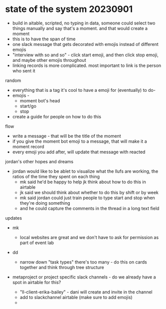 # state of the system 20230901
* build in aitable, scripted, no typing in data, someone could select two things manually and say that's a moment. and that would create a moment
* this is to have the span of time
* one slack message that gets decorated with emojis instead of different emojis
* "interview with so and so" - click start emoji, and then click stop emoji, and maybe other emojis throughout
* linking records is more complicated. most important to link is the person who sent it

random
* everything that is a tag it's cool to have a emoji for (eventually)
to do- 
* emojis - 
    * moment bot's head
    * start/go
    * stop
* create a guide for people on how to do this

flow
* write a message - that will be the title of the moment
* if you give the moment bot emoji to a message, that will make it a moment record
* every emoji you add after, will update that message with reacted 


jordan's other hopes and dreams
* jordan would like to be ablet to visualize what the llufs are working, the ratios of the time they spent on each thing
    * mk said he'd be happy to help jk think about how to do this in airtable
    * jk said we should think about whether to do this by shift or by week
    * mk said jordan could just train people to type start and stop when they're doing something
    * and he could capture the comments in the thread in a long text field



updates
* mk
    * local websites are great and we don't have to ask for permission as part of event lab
* dd 
    * narrow down "task types" there's too many - do this on cards together and think through tree structure


* metaproject or project specific slack channels - do we already have a spot in airtable for this?
    * "ll-client-erika-bailey" - dani will create and invite in the channel
    * add to slackchannel airtable (make sure to add emojis)
    * 
